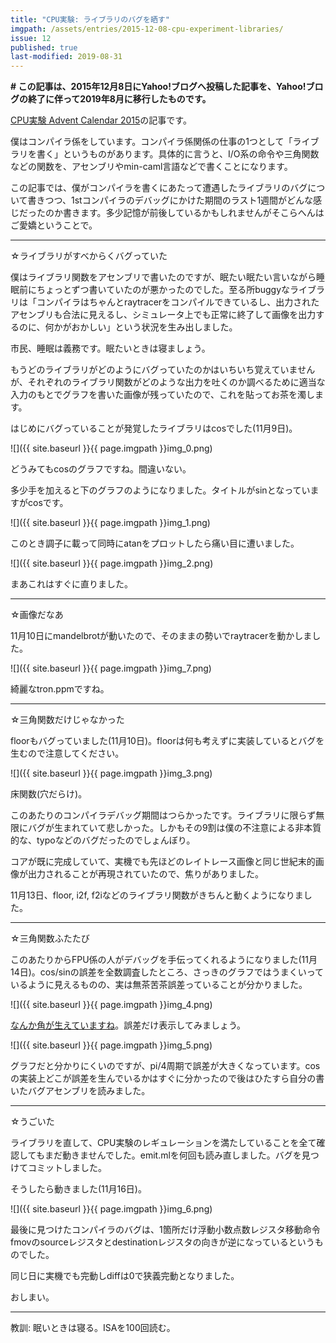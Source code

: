 ```yaml
---
title: "CPU実験: ライブラリのバグを晒す"
imgpath: /assets/entries/2015-12-08-cpu-experiment-libraries/
issue: 12
published: true
last-modified: 2019-08-31
---
```


**\# この記事は、2015年12月8日にYahoo!ブログへ投稿した記事を、Yahoo!ブログの終了に伴って2019年8月に移行したものです。**

[CPU実験 Advent Calendar 2015](http://www.adventar.org/calendars/1056)の記事です。

僕はコンパイラ係をしています。コンパイラ係関係の仕事の1つとして「ライブラリを書く」というものがあります。具体的に言うと、I/O系の命令や三角関数などの関数を、アセンブリやmin-caml言語などで書くことになります。

この記事では、僕がコンパイラを書くにあたって遭遇したライブラリのバグについて書きつつ、1stコンパイラのデバッグにかけた期間のラスト1週間がどんな感じだったのか書きます。多少記憶が前後しているかもしれませんがそこらへんはご愛嬌ということで。

<!--more-->

----

☆ライブラリがすべからくバグっていた

僕はライブラリ関数をアセンブリで書いたのですが、眠たい眠たい言いながら睡眠前にちょっとずつ書いていたのが悪かったのでした。至る所buggyなライブラリは「コンパイラはちゃんとraytracerをコンパイルできているし、出力されたアセンブリも合法に見えるし、シミュレータ上でも正常に終了して画像を出力するのに、何かがおかしい」という状況を生み出しました。

市民、睡眠は義務です。眠たいときは寝ましょう。

もうどのライブラリがどのようにバグっていたのかはいちいち覚えていませんが、それぞれのライブラリ関数がどのような出力を吐くのか調べるために適当な入力のもとでグラフを書いた画像が残っていたので、これを貼ってお茶を濁します。

はじめにバグっていることが発覚したライブラリはcosでした(11月9日)。

![]({{ site.baseurl }}{{ page.imgpath }}img_0.png)

どうみてもcosのグラフですね。間違いない。

多少手を加えると下のグラフのようになりました。タイトルがsinとなっていますがcosです。

![]({{ site.baseurl }}{{ page.imgpath }}img_1.png)

このとき調子に載って同時にatanをプロットしたら痛い目に遭いました。

![]({{ site.baseurl }}{{ page.imgpath }}img_2.png)

まあこれはすぐに直りました。

----

☆画像だなあ

11月10日にmandelbrotが動いたので、そのままの勢いでraytracerを動かしました。

![]({{ site.baseurl }}{{ page.imgpath }}img_7.png)

綺麗なtron.ppmですね。

----

☆三角関数だけじゃなかった

floorもバグっていました(11月10日)。floorは何も考えずに実装しているとバグを生むので注意してください。

![]({{ site.baseurl }}{{ page.imgpath }}img_3.png)

床関数(穴だらけ)。

このあたりのコンパイラデバッグ期間はつらかったです。ライブラリに限らず無限にバグが生まれていて悲しかった。しかもその9割は僕の不注意による非本質的な、typoなどのバグだったのでしょんぼり。

コアが既に完成していて、実機でも先ほどのレイトレース画像と同じ世紀末的画像が出力されることが再現されていたので、焦りがありました。

11月13日、floor, i2f, f2iなどのライブラリ関数がきちんと動くようになりました。

----

☆三角関数ふたたび

このあたりからFPU係の人がデバッグを手伝ってくれるようになりました(11月14日)。cos/sinの誤差を全数調査したところ、さっきのグラフではうまくいっているように見えるものの、実は無茶苦茶誤差っていることが分かりました。

![]({{ site.baseurl }}{{ page.imgpath }}img_4.png)

[なんか角が生えていますね](https://twitter.com/levelfour_/status/661033151464996864)。誤差だけ表示してみましょう。

![]({{ site.baseurl }}{{ page.imgpath }}img_5.png)

グラフだと分かりにくいのですが、pi/4周期で誤差が大きくなっています。cosの実装上どこが誤差を生んでいるかはすぐに分かったので後はひたすら自分の書いたバグアセンブリを読みました。

----

☆うごいた

ライブラリを直して、CPU実験のレギュレーションを満たしていることを全て確認してもまだ動きませんでした。emit.mlを何回も読み直しました。バグを見つけてコミットしました。

そうしたら動きました(11月16日)。

![]({{ site.baseurl }}{{ page.imgpath }}img_6.png)

最後に見つけたコンパイラのバグは、1箇所だけ浮動小数点数レジスタ移動命令fmovのsourceレジスタとdestinationレジスタの向きが逆になっているというものでした。

同じ日に実機でも完動しdiffは0で狭義完動となりました。

おしまい。

----

教訓: 眠いときは寝る。ISAを100回読む。
